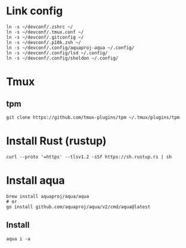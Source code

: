 # Link config

```
ln -s ~/devconf/.zshrc ~/
ln -s ~/devconf/.tmux.conf ~/
ln -s ~/devconf/.gitconfig ~/
ln -s ~/devconf/.p10k.zsh ~/
ln -s ~/devconf/.config/aquaproj-aqua ~/.config/
ln -s ~/devconf/.config/lsd ~/.config/
ln -s ~/devconf/.config/sheldon ~/.config/
```

# Tmux

## tpm

```
git clone https://github.com/tmux-plugins/tpm ~/.tmux/plugins/tpm
```

# Install Rust (rustup)

```shell
curl --proto '=https' --tlsv1.2 -sSf https://sh.rustup.rs | sh
```

# Install aqua

```shell
brew install aquaproj/aqua/aqua
# or
go install github.com/aquaproj/aqua/v2/cmd/aqua@latest
```

## Install

```
aqua i -a
```
